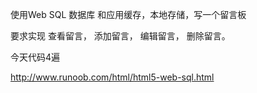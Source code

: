 使用Web SQL 数据库 和应用缓存，本地存储，写一个留言板

要求实现
查看留言，
添加留言，
编辑留言，
删除留言。

今天代码4遍

http://www.runoob.com/html/html5-web-sql.html